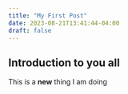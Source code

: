 ```yaml
---
title: "My First Post"
date: 2023-08-21T13:41:44-04:00
draft: false
---
```


## Introduction to you all

This is a **new** thing I am doing

